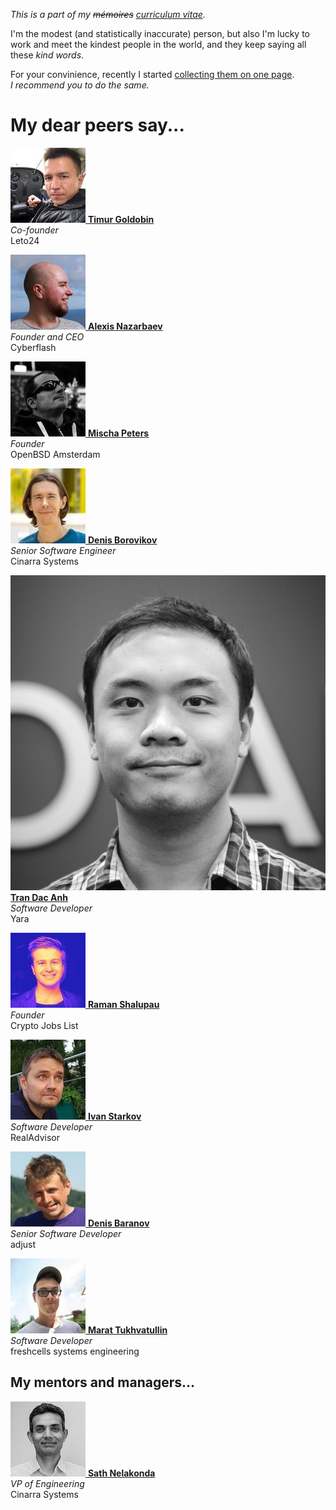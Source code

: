 _This is a part of my ~~m&eacute;moires~~ [curriculum vitae](/cv.html)._


I'm the modest (and statistically inaccurate) person, but also I'm
lucky to work and meet the kindest people in the world, and they
keep saying all these _kind words_.

For your convinience, recently I started [collecting them on one
page](/words.html). _I&nbsp;recommend you to do the same._

# My dear peers say...

[<img src="tg.jpeg" class="avatar left">
**Timur Goldobin**](tg.html)<br>
_Co-founder_<br>
Leto24

[<img src="an.jpeg" class="avatar left">
**Alexis Nazarbaev**](an.html)<br>
_Founder and CEO_<br>
Cyberflash

[<img src="mp.jpeg" class="avatar left">
**Mischa Peters**](mp.html)<br>
_Founder_<br>
OpenBSD Amsterdam

[<img src="db.jpeg" class="avatar left">
**Denis Borovikov**](db.html)<br>
_Senior Software Engineer_<br>
Cinarra Systems

[<img src="tda.jpeg" class="avatar left">
**Tran Dac Anh**](tda.html)<br>
_Software Developer_<br>
Yara

[<img src="rs.jpeg" class="avatar left">
**Raman Shalupau**](rs.html)<br>
_Founder_<br>
Crypto Jobs List

[<img src="is.jpeg" class="avatar left">
**Ivan Starkov**](is.html)<br>
_Software Developer_<br>
RealAdvisor

[<img src="dba.jpeg" class="avatar left">
**Denis Baranov**](dba.html)<br>
_Senior Software Developer_<br>
adjust

[<img src="mt.jpeg" class="avatar left">
**Marat Tukhvatullin**](mt.html)<br>
_Software Developer_<br>
freshcells systems engineering

## My mentors and managers...

[<img src="sn.jpeg" class="avatar left">
**Sath Nelakonda**](sn.html)<br>
_VP of Engineering_<br>
Cinarra Systems

